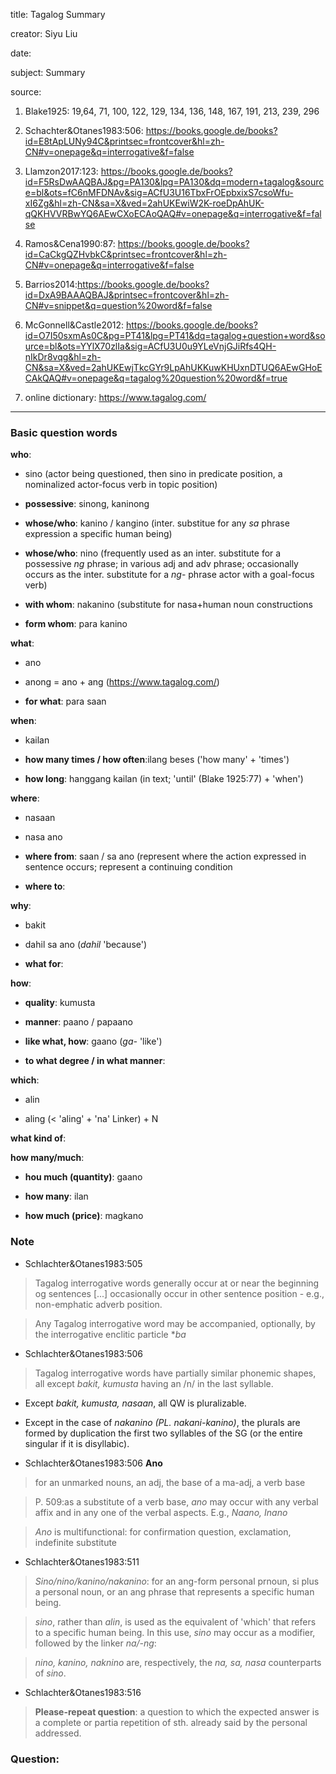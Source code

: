 title: Tagalog Summary

creator: Siyu Liu

date: 

subject: Summary

source: 

1. Blake1925: 19,64, 71, 100, 122, 129, 134, 136, 148, 167, 191, 213, 239, 296


2. Schachter&Otanes1983:506: https://books.google.de/books?id=E8tApLUNy94C&printsec=frontcover&hl=zh-CN#v=onepage&q=interrogative&f=false

3. Llamzon2017:123: https://books.google.de/books?id=F5RsDwAAQBAJ&pg=PA130&lpg=PA130&dq=modern+tagalog&source=bl&ots=fC6nMFDNAv&sig=ACfU3U16TbxFrOEpbxixS7csoWfu-xI6Zg&hl=zh-CN&sa=X&ved=2ahUKEwiW2K-roeDpAhUK-qQKHVVRBwYQ6AEwCXoECAoQAQ#v=onepage&q=interrogative&f=false

4. Ramos&Cena1990:87: https://books.google.de/books?id=CaCkgQZHvbkC&printsec=frontcover&hl=zh-CN#v=onepage&q=interrogative&f=false

5. Barrios2014:https://books.google.de/books?id=DxA9BAAAQBAJ&printsec=frontcover&hl=zh-CN#v=snippet&q=question%20word&f=false


6. McGonnell&Castle2012: https://books.google.de/books?id=O7I50sxmAs0C&pg=PT41&lpg=PT41&dq=tagalog+question+word&source=bl&ots=YYlX70zlIa&sig=ACfU3U0u9YLeVnjGJiRfs4QH-nIkDr8vqg&hl=zh-CN&sa=X&ved=2ahUKEwjTkcGYr9LpAhUKKuwKHUxnDTUQ6AEwGHoECAkQAQ#v=onepage&q=tagalog%20question%20word&f=true

7. online dictionary: https://www.tagalog.com/

----

### Basic question words

**who**: 

 - sino (actor being questioned, then sino in predicate position, a nominalized actor-focus verb in topic position)
 
 - **possessive**: sinong, kaninong
 
 - **whose/who**: kanino / kangino (inter. substitue for any *sa* phrase expression a specific human being)
 
 - **whose/who**: nino (frequently used as an inter. substitute for a possessive *ng* phrase; in various adj and adv phrase; occasionally occurs as the inter. substitute for a *ng*- phrase actor with a goal-focus verb)
 
 - **with whom**: nakanino (substitute for nasa+human noun constructions
 
 - **form whom**: para kanino
 
**what**: 

 - ano

 - anong = ano + ang (https://www.tagalog.com/)
 
 - **for what**: para saan
 
**when**: 

 - kailan
 
 - **how many times / how often**:ilang beses ('how many' + 'times')	
 
 - **how long**: hanggang kailan (in text; 'until' (Blake 1925:77) + 'when')
 
**where**: 

 - nasaan
 
 - nasa ano
  
 - **where from**: saan / sa ano (represent where the action expressed in sentence occurs; represent a continuing condition
 
 - **where to**: 
 
**why**: 

 - bakit
 
 - dahil sa ano (*dahil* 'because')
 
 - **what for**:

**how**: 

 - **quality**: kumusta
 
 - **manner**: paano / papaano

 - **like what, how**: gaano (*ga-* 'like')
 
 - **to what degree / in what manner**: 
  
**which**: 

 - alin
 
 - aling (< 'aling' + 'na' Linker) + N
  
**what kind of**: 

**how many/much**: 
 
 - **hou much (quantity)**: gaano
 
 - **how many**: ilan
 
 - **how much (price)**: magkano


### Note

- Schlachter&Otanes1983:505

> Tagalog interrogative words generally occur at or near the beginning og sentences [...] occasionally occur in other sentence position - e.g., non-emphatic adverb position.

> Any Tagalog interrogative word may be accompanied, optionally, by the interrogative enclitic particle **ba*

- Schlachter&Otanes1983:506

> Tagalog interrogative words have partially similar phonemic shapes, all except *bakit, kumusta* having an /n/ in the last syllable.

- Except *bakit, kumusta, nasaan*, all QW is pluralizable.

- Except in the case of *nakanino (PL. nakani-kanino)*, the plurals are formed by duplication the first two syllables of the SG (or the entire singular if it is disyllabic).

- Schlachter&Otanes1983:506 **Ano**

> for an unmarked nouns, an adj, the base of a ma-adj, a verb base

> P. 509:as a substitute of a verb base, *ano* may occur with any verbal affix and in any one of the verbal aspects. E.g., *Naano, Inano*

> *Ano* is multifunctional: for confirmation question, exclamation, indefinite substitute

- Schlachter&Otanes1983:511

> *Sino/nino/kanino/nakanino*: for an ang-form personal prnoun, si plus a personal noun, or an ang phrase that represents a specific human being.

> *sino*, rather than *alin*, is used as the equivalent of 'which' that refers to a specific human being. In this use, *sino* may occur as a modifier, followed by the linker *na/-ng*:

> *nino, kanino, naknino* are, respectively, the *na, sa, nasa* counterparts of *sino*.

- Schlachter&Otanes1983:516

> **Please-repeat question**: a question to which the expected answer is a complete or partia repetition of sth. already said by the personal addressed. 

### Question:

